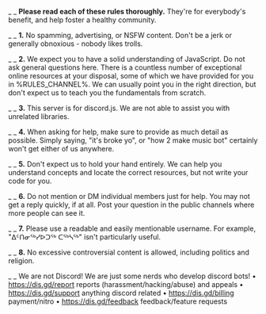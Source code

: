 

_ _
**Please read each of these rules thoroughly.**
They're for everybody's benefit, and help foster a healthy community.

_ _
**1.** No spamming, advertising, or NSFW content. Don't be a jerk or generally obnoxious - nobody likes trolls.

_ _
**2.** We expect you to have a solid understanding of JavaScript. Do not ask general questions here. There is a countless number of exceptional online resources at your disposal, some of which we have provided for you in %RULES_CHANNEL%. We can usually point you in the right direction, but don't expect us to teach you the fundamentals from scratch.

_ _
**3.** This server is for discord.js. We are not able to assist you with unrelated libraries.

_ _
**4.** When asking for help, make sure to provide as much detail as possible. Simply saying, "it's broke yo", or "how 2 make music bot" certainly won't get either of us anywhere.

_ _
**5.** Don't expect us to hold your hand entirely. We can help you understand concepts and locate the correct resources, but not write your code for you.

_ _
**6.** Do not mention or DM individual members just for help. You may not get a reply quickly, if at all. Post your question in the public channels where more people can see it.

_ _
**7.** Please use a readable and easily mentionable username. For example, "ᐃᑦᑎᓂᖅᓯᐅᑐᖅ ᑕᖅᓴᖅ" isn't particularly useful.

_ _
**8.** No excessive controversial content is allowed, including politics and religion.

_ _
We are not Discord! 
We are just some nerds who develop discord bots! 
• https://dis.gd/report reports (harassment/hacking/abuse) and appeals
• https://dis.gd/support anything discord related
• https://dis.gd/billing payment/nitro
• https://dis.gd/feedback feedback/feature requests

